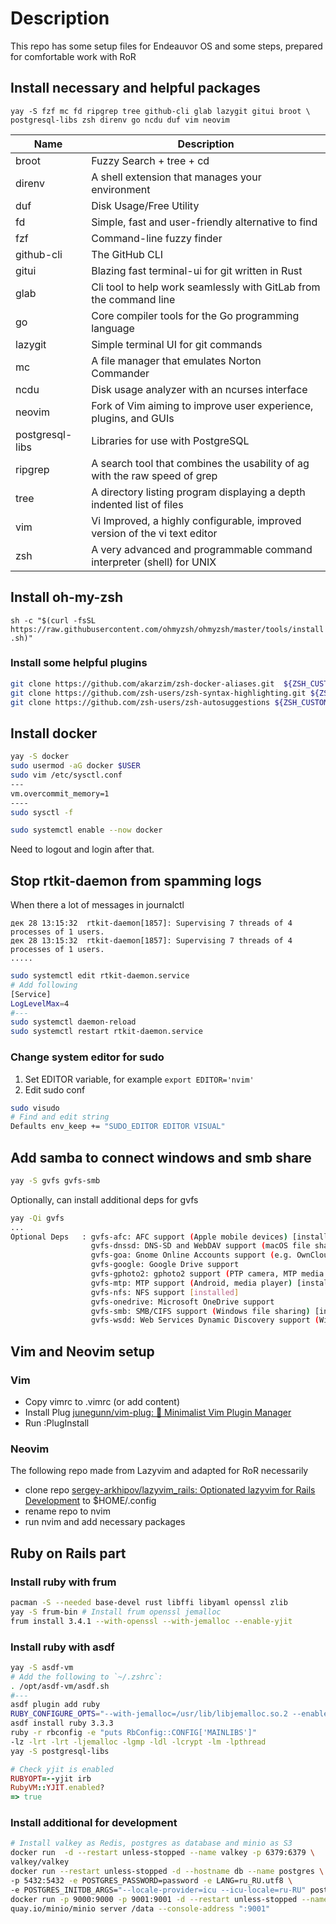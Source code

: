# Description

This repo has some setup files for Endeauvor OS and some steps, prepared for comfortable work
with RoR

## Install necessary and helpful packages

`yay -S fzf mc fd ripgrep tree github-cli glab lazygit gitui broot \
postgresql-libs zsh direnv go ncdu duf vim neovim`

| Name            | Description                                                                |
| --------------- | -------------------------------------------------------------------------- |
| broot           | Fuzzy Search + tree + cd                                                   |
| direnv          | A shell extension that manages your environment                            |
| duf             | Disk Usage/Free Utility                                                    |
| fd              | Simple, fast and user-friendly alternative to find                         |
| fzf             | Command-line fuzzy finder                                                  |
| github-cli      | The GitHub CLI                                                             |
| gitui           | Blazing fast terminal-ui for git written in Rust                           |
| glab            | Cli tool to help work seamlessly with GitLab from the command line         |
| go              | Core compiler tools for the Go programming language                        |
| lazygit         | Simple terminal UI for git commands                                        |
| mc              | A file manager that emulates Norton Commander                              |
| ncdu            | Disk usage analyzer with an ncurses interface                              |
| neovim          | Fork of Vim aiming to improve user experience, plugins, and GUIs           |
| postgresql-libs | Libraries for use with PostgreSQL                                          |
| ripgrep         | A search tool that combines the usability of ag with the raw speed of grep |
| tree            | A directory listing program displaying a depth indented list of files      |
| vim             | Vi Improved, a highly configurable, improved version of the vi text editor |
| zsh             | A very advanced and programmable command interpreter (shell) for UNIX      |

## Install oh-my-zsh

`sh -c "$(curl -fsSL https://raw.githubusercontent.com/ohmyzsh/ohmyzsh/master/tools/install.sh)"`

### Install some helpful plugins

```bash
git clone https://github.com/akarzim/zsh-docker-aliases.git  ${ZSH_CUSTOM:-~/.oh-my-zsh/custom}/plugins/zsh-docker-aliases
git clone https://github.com/zsh-users/zsh-syntax-highlighting.git ${ZSH_CUSTOM:-~/.oh-my-zsh/custom}/plugins/zsh-syntax-highlighting
git clone https://github.com/zsh-users/zsh-autosuggestions ${ZSH_CUSTOM:-~/.oh-my-zsh/custom}/plugins/zsh-autosuggestions

```

## Install docker

```bash
yay -S docker
sudo usermod -aG docker $USER
sudo vim /etc/sysctl.conf
---
vm.overcommit_memory=1
----
sudo sysctl -f

sudo systemctl enable --now docker

```

Need to logout and login after that.

## Stop rtkit-daemon from spamming logs

When there a lot of messages in journalctl

```log
дек 28 13:15:32  rtkit-daemon[1857]: Supervising 7 threads of 4 processes of 1 users.
дек 28 13:15:32  rtkit-daemon[1857]: Supervising 7 threads of 4 processes of 1 users.
.....

```

```bash
sudo systemctl edit rtkit-daemon.service
# Add following
[Service]
LogLevelMax=4
#---
sudo systemctl daemon-reload
sudo systemctl restart rtkit-daemon.service

```

### Change system editor for sudo

1. Set EDITOR variable, for example `export EDITOR='nvim'`
2. Edit sudo conf

```bash
sudo visudo
# Find and edit string
Defaults env_keep += "SUDO_EDITOR EDITOR VISUAL"

```

## Add samba to connect windows and smb share

```bash
yay -S gvfs gvfs-smb

```

Optionally, can install additional deps for gvfs

```bash
yay -Qi gvfs
...
Optional Deps   : gvfs-afc: AFC support (Apple mobile devices) [installed]
                  gvfs-dnssd: DNS-SD and WebDAV support (macOS file sharing)
                  gvfs-goa: Gnome Online Accounts support (e.g. OwnCloud)
                  gvfs-google: Google Drive support
                  gvfs-gphoto2: gphoto2 support (PTP camera, MTP media player) [installed]
                  gvfs-mtp: MTP support (Android, media player) [installed]
                  gvfs-nfs: NFS support [installed]
                  gvfs-onedrive: Microsoft OneDrive support
                  gvfs-smb: SMB/CIFS support (Windows file sharing) [installed]
                  gvfs-wsdd: Web Services Dynamic Discovery support (Windows discovery)

```

## Vim and Neovim setup

### Vim

- Copy vimrc to .vimrc (or add content)
- Install Plug [junegunn/vim-plug: :hibiscus: Minimalist Vim Plugin Manager](https://github.com/junegunn/vim-plug)
- Run :PlugInstall

### Neovim

The following repo made from Lazyvim and adapted for RoR necessarily

- clone repo [sergey-arkhipov/lazyvim_rails: Optionated lazyvim for Rails Development](https://github.com/sergey-arkhipov/lazyvim_rails)
  to $HOME/.config
- rename repo to nvim
- run nvim and add necessary packages

## Ruby on Rails part

### Install ruby with frum

```bash
pacman -S --needed base-devel rust libffi libyaml openssl zlib
yay -S frum-bin # Install frum openssl jemalloc
frum install 3.4.1 --with-openssl --with-jemalloc --enable-yjit

```

### Install ruby with asdf

```bash
yay -S asdf-vm
# Add the following to `~/.zshrc`:
. /opt/asdf-vm/asdf.sh
#---
asdf plugin add ruby
RUBY_CONFIGURE_OPTS="--with-jemalloc=/usr/lib/libjemalloc.so.2 --enable-yjit" \
asdf install ruby 3.3.3
ruby -r rbconfig -e "puts RbConfig::CONFIG['MAINLIBS']"
-lz -lrt -lrt -ljemalloc -lgmp -ldl -lcrypt -lm -lpthread
yay -S postgresql-libs
```

```ruby
# Check yjit is enabled
RUBYOPT=--yjit irb
RubyVM::YJIT.enabled?
=> true
```

### Install additional for development

```bash
# Install valkey as Redis, postgres as database and minio as S3
docker run  -d --restart unless-stopped --name valkey -p 6379:6379 \
valkey/valkey
docker run --restart unless-stopped -d --hostname db --name postgres \
-p 5432:5432 -e POSTGRES_PASSWORD=password -e LANG=ru_RU.utf8 \
-e POSTGRES_INITDB_ARGS="--locale-provider=icu --icu-locale=ru-RU" postgres:16-alpine
docker run -p 9000:9000 -p 9001:9001 -d --restart unless-stopped --name minio \
quay.io/minio/minio server /data --console-address ":9001"

```
